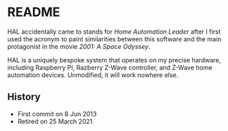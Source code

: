 # README

HAL accidentally came to stands for *Home Automation Leader* after I first used
the acronym to paint similarities between this software and the main protagonist
in the movie *2001: A Space Odyssey*.

HAL is a uniquely bespoke system that operates on my precise hardware, including
Raspberry PI, Razberry Z-Wave controller, and Z-Wave home automation devices.
Unmodified, it will work nowhere else.

## History

* First commit on 8 Jun 2013
* Retired on 25 March 2021

